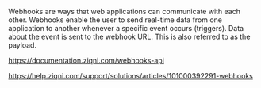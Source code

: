 Webhooks are ways that web applications can communicate with each other. Webhooks enable the user  to send real-time data from one application to another whenever a specific event occurs (triggers). Data about the event is sent to the webhook URL. This is also referred to as the payload.


https://documentation.ziqni.com/webhooks-api

https://help.ziqni.com/support/solutions/articles/101000392291-webhooks